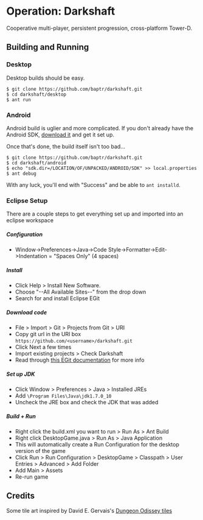Operation: Darkshaft
====================
Cooperative multi-player, persistent progression, cross-platform Tower-D.

Building and Running
--------------------

### Desktop
Desktop builds should be easy.

    $ git clone https://github.com/baptr/darkshaft.git
    $ cd darkshaft/desktop
    $ ant run

### Android
Android build is uglier and more complicated.
If you don't already have the Android SDK, [download it](http://developer.android.com/sdk/index.html) and get it set up.

Once that's done, the build itself isn't too bad...

    $ git clone https://github.com/baptr/darkshaft.git
    $ cd darkshaft/android
    $ echo "sdk.dir=/LOCATION/OF/UNPACKED/ANDROID/SDK" >> local.properties
    $ ant debug

With any luck, you'll end with "Success" and be able to `ant installd`.

### Eclipse Setup
There are a couple steps to get everything set up and imported into an eclipse workspace

##### Configuration

* Window->Preferences->Java->Code Style->Formatter->Edit->Indentation = "Spaces Only" (4 spaces)

##### Install 

* Click Help > Install New Software.
* Choose "--All Available Sites--" from the drop down
* Search for and install Eclipse EGit

##### Download code

* File > Import > Git > Projects from Git > URI
* Copy git url in the URI box `https://github.com/<username>/darkshaft.git`
* Click Next a few times
* Import existing projects > Check Darkshaft
* Read through [this EGit documentation](http://www.vogella.com/articles/EGit/article.html) for more info

##### Set up JDK

* Click Window > Preferences > Java > Installed JREs
* Add `\Program Files\Java\jdk1.7.0_10`
* Uncheck the JRE box and check the JDK that was added

##### Build + Run

* Right click the build.xml you want to run > Run As > Ant Build
* Right click DesktopGame.java > Run As > Java Application
* This will automatically create a Run Configuration for the desktop version of the game
* Click Run > Run Configuration > DesktopGame > Classpath > User Entries > Advanced > Add Folder
* Add Main > Assets
* Re-run game

Credits
-------

Some tile art inspired by David E. Gervais's [Dungeon Odissey tiles](http://pousse.rapiere.free.fr/tome/tome-tiles.htm)
